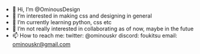 - 👋 Hi, I’m @OminousDesign
- 👀 I’m interested in making css and designing in general
- 🌱 I’m currently learning python, css etc
- 💞️ I’m not really interested in collaborating as of now, maybe in the futue
- 📫 How to reach me: twitter: @ominouskr discord: foukitsu email: ominouskr@gmail.com

<!---
OminousDesign/OminousDesign is a ✨ special ✨ repository because its `README.md` (this file) appears on your GitHub profile.
You can click the Preview link to take a look at your changes.
--->
